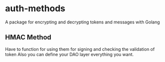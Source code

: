# auth-methods
 A package for encrypting and decrypting tokens and messages with Golang

## HMAC Method
 Have to function for using them for signing and checking the validation of token
 Also you can define your DAO layer everything you want.


